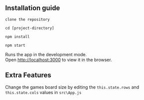 ## Installation guide

```clone the repository```

```cd [project-directory]```

```npm install```

```npm start```

Runs the app in the development mode.<br />
Open [http://localhost:3000](http://localhost:3000) to view it in the browser.

## Extra Features

Change the games board size by editing the `this.state.rows` and `this.state.cols` values in `src\App.js`
